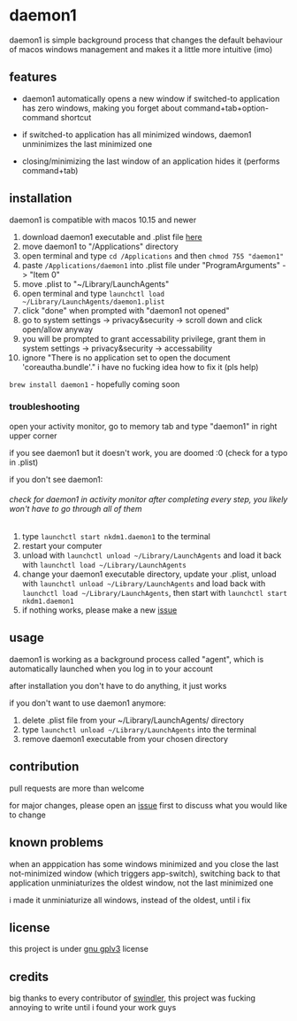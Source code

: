 # daemon1
daemon1 is simple background process that changes the default behaviour of macos windows management and makes it a little more intuitive (imo)

## features
*  daemon1 automatically opens a new window if switched-to application has zero windows, making you forget about command+tab+option-command shortcut
*  if switched-to application has all minimized windows, daemon1 unminimizes the last minimized one

* closing/minimizing the last window of an application hides it (performs command+tab)

## installation

daemon1 is compatible with macos 10.15 and newer

1. download daemon1 executable and .plist file [here](https://github.com/nkdm1/daemon1/releases/tag/v0.1)
2. move daemon1 to "/Applications" directory
3. open terminal and type `cd /Applications` and then `chmod 755 "daemon1"`
4. paste `/Applications/daemon1` into .plist file under "ProgramArguments" -> "Item 0"
5. move .plist to "~/Library/LaunchAgents"
6. open terminal and type `launchctl load ~/Library/LaunchAgents/daemon1.plist`
7. click "done" when prompted with "daemon1 not opened"
8. go to system settings -> privacy&security -> scroll down and click open/allow anyway 
9. you will be prompted to grant accessability privilege, grant them in system settings -> privacy&security -> accessability
10. ignore "There is no application set to open the document 'coreautha.bundle'." i have no fucking idea how to fix it (pls help)

`brew install daemon1` - hopefully coming soon 

### troubleshooting
open your activity monitor, go to memory tab and type "daemon1" in right upper corner
 
if you see daemon1 but it doesn't work, you are doomed :0 (check for a typo in .plist)

if you don't see daemon1:

###### check for daemon1 in activity monitor after completing every step, you likely won't have to  go through all of them

1. type `launchctl start nkdm1.daemon1` to the terminal
2. restart your computer
3.  unload with `launchctl unload ~/Library/LaunchAgents` and load it back with `launchctl load ~/Library/LaunchAgents`
4. change your daemon1 executable directory, update your .plist, unload with `launchctl unload ~/Library/LaunchAgents` and load back with `launchctl load ~/Library/LaunchAgents`, then start with `launchctl start nkdm1.daemon1`
5. if nothing works, please make a new [issue](https://github.com/nkdm1/daemon1/issues)


## usage
daemon1 is working as a background process called "agent", which is automatically
    launched when you log in to your account

   after installation you don't have to do anything, it just works

if you don't want to use daemon1 anymore: 
1. delete .plist file from your ~/Library/LaunchAgents/ directory
2. type `launchctl unload ~/Library/LaunchAgents` into the terminal
3. remove daemon1 executable from your chosen directory 
    
## contribution 
pull requests are more than welcome

for major changes, please open an [issue](https://github.com/nkdm1/daemon1/issues) first to discuss what you would like to change

## known problems 
when an apppication has some windows minimized and you close the last not-minimized window (which triggers app-switch), switching back to that 
    application unminiaturizes the oldest window, not the last minimized one

i made it unminiaturize all windows, instead of the oldest, until i fix 

## license
this project is under [gnu gplv3](https://www.gnu.org/licenses/gpl-3.0.en.html#license-text)  license

## credits
big thanks to every contributor of [swindler](https://github.com/tmandry/Swindler), this project was fucking annoying to write until i found your work guys
